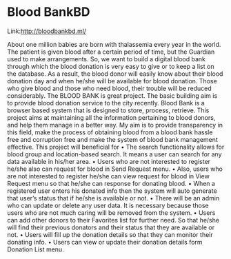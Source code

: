 # Blood BankBD
Link:http://bloodbankbd.ml/ 

About one million babies are born with thalassemia every year in the world. The patient is given blood after a certain period of time, but the Guardian used to make arrangements. So, we want to build a digital blood bank through which the blood donation is very easy to give or to keep a list on the database. As a result, the blood donor will easily know about their blood donation day and when he/she will be available for blood donation. Those who give blood and those who need blood, their trouble will be reduced considerably. The BLOOD BANK is great project. The basic building aim is to provide blood donation service to the city recently. Blood Bank is a browser based system that is designed to store, process, retrieve. This project aims at maintaining all the information pertaining to blood donors, and help them manage in a better way. My aim is to provide transparency in this field, make the process of obtaining blood from a blood bank hassle free and corruption free and make the system of blood bank management effective.
This project will beneficial for
•	The search functionality allows for blood group and location-based search. It means a user can search for any data available in his/her area.
•	Users who are not interested to register he/she also can request for blood in Send Request menu.
•	Also, users who are not interested to register he/she can view request for blood in View Request menu so that he/she can response for donating blood.
•	When a registered user enters his donated info then the system will auto generate that user’s status that if he/she is available or not.
•	There will be an admin who can update or delete any user data. It is necessary because those users who are not much caring will be removed from the system.
•	Users can add other donors to their Favorites list for further need. So that he/she will find their previous donators and their status that they are available or not.
•	Users will fill up the donation details so that they can monitor their donating info.
•	Users can view or update their donation details form Donation List menu. 
